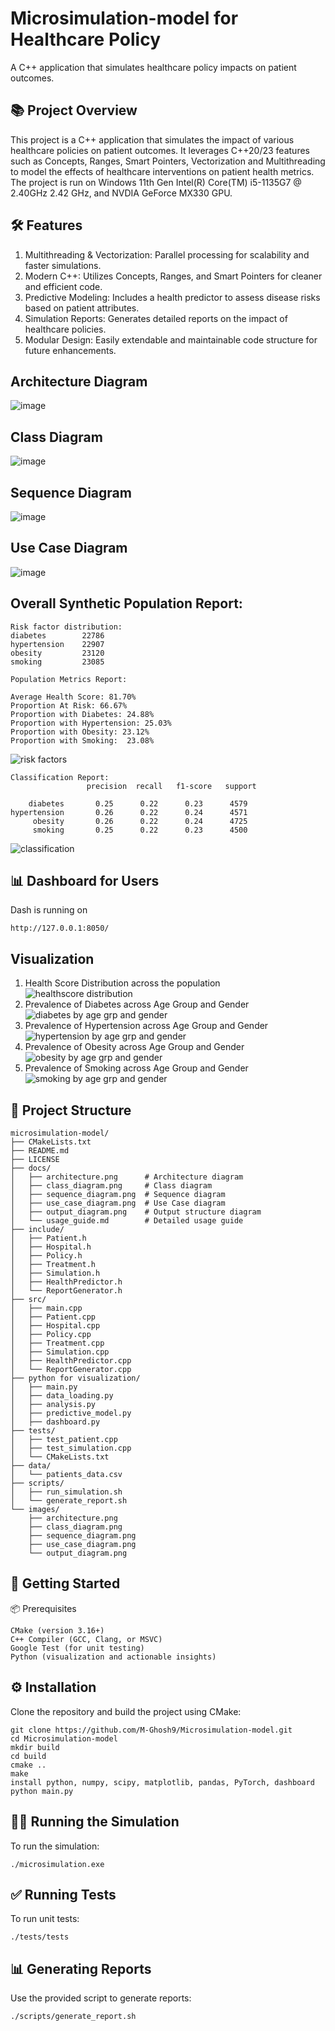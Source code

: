 # Microsimulation-model for Healthcare Policy
A C++ application that simulates healthcare policy impacts on patient outcomes. 

## 📚 Project Overview
This project is a C++ application that simulates the impact of various healthcare policies on patient outcomes. It leverages C++20/23 features such as Concepts, Ranges, Smart Pointers, Vectorization and Multithreading to model the effects of healthcare interventions on patient health metrics. The project is run on Windows 11th Gen Intel(R) Core(TM) i5-1135G7 @ 2.40GHz 2.42 GHz, and NVDIA GeForce MX330 GPU. 

## 🛠️ Features
1. Multithreading & Vectorization: Parallel processing for scalability and faster simulations.
2. Modern C++: Utilizes Concepts, Ranges, and Smart Pointers for cleaner and efficient code.
3. Predictive Modeling: Includes a health predictor to assess disease risks based on patient attributes.
4. Simulation Reports: Generates detailed reports on the impact of healthcare policies.
5. Modular Design: Easily extendable and maintainable code structure for future enhancements.

## Architecture Diagram
![image](https://github.com/user-attachments/assets/6e8d1dc1-f366-4e27-96da-1c25c9d9d153)


## Class Diagram
![image](https://github.com/user-attachments/assets/68671b42-5e00-46af-a3b5-3e5ad76655d3)

## Sequence Diagram
![image](https://github.com/user-attachments/assets/5686a298-7268-4d9a-9c42-f44f3fd6baa8)

## Use Case Diagram
![image](https://github.com/user-attachments/assets/ea2a3252-a1de-4e03-809f-58668a20fc1f)

## Overall Synthetic Population Report: 
 ``` plaintext
Risk factor distribution:
diabetes        22786
hypertension    22907
obesity         23120
smoking         23085

Population Metrics Report:

Average Health Score: 81.70%
Proportion At Risk: 66.67%
Proportion with Diabetes: 24.88%
Proportion with Hypertension: 25.03%
Proportion with Obesity: 23.12%
Proportion with Smoking:  23.08%
```
![risk factors](https://github.com/user-attachments/assets/692410e2-0466-4f8f-be7f-f74e563b1170)

```plaintext
Classification Report:
                 precision  recall   f1-score   support

    diabetes       0.25      0.22      0.23      4579
hypertension       0.26      0.22      0.24      4571
     obesity       0.26      0.22      0.24      4725
     smoking       0.25      0.22      0.23      4500
```
![classification](https://github.com/user-attachments/assets/7c03906b-6518-440d-a5c4-2d3ae7b0c7cd)

 
## 📊 Dashboard for Users
Dash is running on 
``` plaintext
http://127.0.0.1:8050/
``` 

## Visualization

1.  Health Score Distribution across the population
   ![healthscore distribution](https://github.com/user-attachments/assets/80c31a93-bc04-49fc-8369-203264c26957)
2. Prevalence of Diabetes across Age Group and Gender
   ![diabetes by age grp and gender](https://github.com/user-attachments/assets/6117af8d-07c3-4dbe-888e-c7823b489d01)
3. Prevalence of Hypertension across Age Group and Gender
   ![hypertension by age grp and gender](https://github.com/user-attachments/assets/6c7fce30-1181-43e2-8c97-2b3ff78c4cba)
4. Prevalence of Obesity across Age Group and Gender
   ![obesity by age grp and gender](https://github.com/user-attachments/assets/f1e39023-43a8-4e3e-b98a-43ec2c65ad45)
5. Prevalence of Smoking across Age Group and Gender
   ![smoking by age grp and gender](https://github.com/user-attachments/assets/0bfa9963-6fd2-422b-8c1e-68552ff944d6)


## 📂 Project Structure
```plaintext
microsimulation-model/
├── CMakeLists.txt
├── README.md
├── LICENSE
├── docs/
│   ├── architecture.png      # Architecture diagram
│   ├── class_diagram.png     # Class diagram
│   ├── sequence_diagram.png  # Sequence diagram
│   ├── use_case_diagram.png  # Use Case diagram
│   ├── output_diagram.png    # Output structure diagram
│   └── usage_guide.md        # Detailed usage guide
├── include/
│   ├── Patient.h
│   ├── Hospital.h
│   ├── Policy.h
│   ├── Treatment.h
│   ├── Simulation.h
│   ├── HealthPredictor.h
│   └── ReportGenerator.h
├── src/
│   ├── main.cpp
│   ├── Patient.cpp
│   ├── Hospital.cpp
│   ├── Policy.cpp
│   ├── Treatment.cpp
│   ├── Simulation.cpp
│   ├── HealthPredictor.cpp
│   └── ReportGenerator.cpp
├── python for visualization/
│   ├── main.py
│   ├── data_loading.py
│   ├── analysis.py
│   ├── predictive_model.py
│   ├── dashboard.py
├── tests/
│   ├── test_patient.cpp
│   ├── test_simulation.cpp
│   └── CMakeLists.txt
├── data/
│   └── patients_data.csv
├── scripts/
│   ├── run_simulation.sh
│   └── generate_report.sh
└── images/
    ├── architecture.png
    ├── class_diagram.png
    ├── sequence_diagram.png
    ├── use_case_diagram.png
    └── output_diagram.png
``` 

## 🚀 Getting Started
📦 Prerequisites
```plaintext
CMake (version 3.16+)
C++ Compiler (GCC, Clang, or MSVC)
Google Test (for unit testing)
Python (visualization and actionable insights)
```

## ⚙️ Installation
Clone the repository and build the project using CMake:
```plaintext
git clone https://github.com/M-Ghosh9/Microsimulation-model.git
cd Microsimulation-model
mkdir build
cd build
cmake ..
make
install python, numpy, scipy, matplotlib, pandas, PyTorch, dashboard
python main.py
```

## 🏃‍♂️ Running the Simulation
To run the simulation:
```plaintext
./microsimulation.exe
```

## ✅ Running Tests
To run unit tests:
```plaintext
./tests/tests
```

## 📊 Generating Reports
Use the provided script to generate reports:
```plaintext
./scripts/generate_report.sh
```





